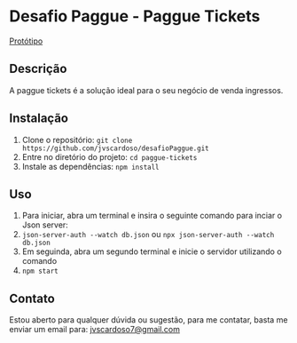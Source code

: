 # Desafio Paggue - Paggue Tickets

[Protótipo](https://www.figma.com/file/WznqgeN9bUdrGHbA0WPIIP/Desafio-Paggue?type=design&node-id=0%3A1&mode=design&t=LujQHqToAHNRFCUS-1)

## Descrição
A paggue tickets é a solução ideal para o seu negócio de venda ingressos.

## Instalação
1. Clone o repositório: `git clone https://github.com/jvscardoso/desafioPaggue.git`
2. Entre no diretório do projeto: `cd paggue-tickets`
3. Instale as dependências: `npm install`

## Uso    
1. Para iniciar, abra um terminal e insira o seguinte comando para inciar o Json server:
2. `json-server-auth --watch db.json` ou `npx json-server-auth --watch db.json`
3. Em seguinda, abra um segundo terminal e inicie o servidor utilizando o comando 
4.  `npm start`

## Contato
Estou aberto para qualquer dúvida ou sugestão, para me contatar, basta me enviar um email para: [jvscardoso7@gmail.com](mailto:jvscardoso7@gmail.com)
 
